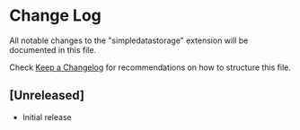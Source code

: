 # Change Log

All notable changes to the "simpledatastorage" extension will be documented in this file.

Check [Keep a Changelog](http://keepachangelog.com/) for recommendations on how to structure this file.

## [Unreleased]

- Initial release